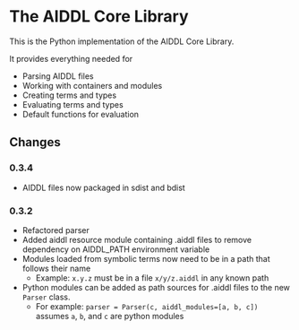 # The AIDDL Core Library

This is the Python implementation of the AIDDL Core Library.

It provides everything needed for 

- Parsing AIDDL files
- Working with containers and modules
- Creating terms and types
- Evaluating terms and types
- Default functions for evaluation

## Changes

### 0.3.4

- AIDDL files now packaged in sdist and bdist

### 0.3.2

- Refactored parser
- Added aiddl resource module containing .aiddl files to remove dependency on AIDDL_PATH environment variable
- Modules loaded from symbolic terms now need to be in a path that follows their name
  - Example: `x.y.z` must be in a file `x/y/z.aiddl` in any known path
- Python modules can be added as path sources for .aiddl files to the new `Parser` class. 
  - For example: `parser = Parser(c, aiddl_modules=[a, b, c])` assumes `a`, `b`, and `c` are python modules
